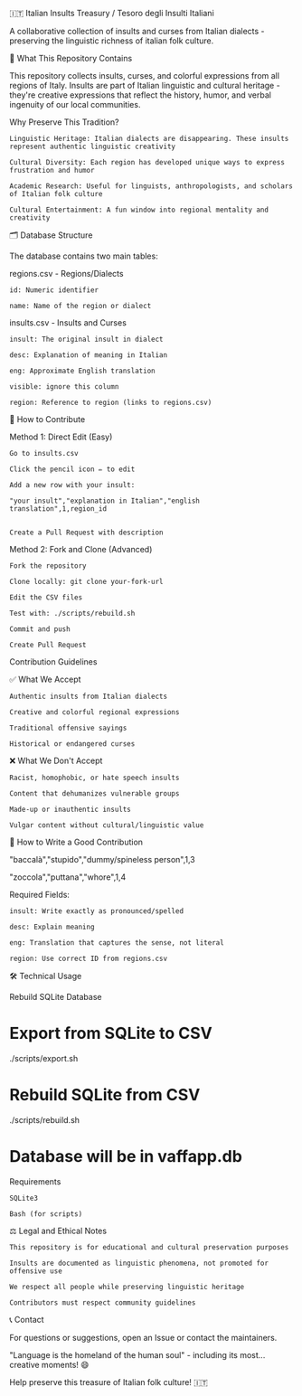 🇮🇹 Italian Insults Treasury / Tesoro degli Insulti Italiani

A collaborative collection of insults and curses from Italian dialects - preserving the linguistic richness of italian folk culture.

📖 What This Repository Contains

This repository collects insults, curses, and colorful expressions from all regions of Italy. Insults are part of Italian linguistic and cultural heritage - they're creative expressions that reflect the history, humor, and verbal ingenuity of our local communities.

Why Preserve This Tradition?


    Linguistic Heritage: Italian dialects are disappearing. These insults represent authentic linguistic creativity

    Cultural Diversity: Each region has developed unique ways to express frustration and humor

    Academic Research: Useful for linguists, anthropologists, and scholars of Italian folk culture

    Cultural Entertainment: A fun window into regional mentality and creativity



🗂️ Database Structure

The database contains two main tables:

regions.csv - Regions/Dialects


    id: Numeric identifier

    name: Name of the region or dialect


insults.csv - Insults and Curses


    insult: The original insult in dialect

    desc: Explanation of meaning in Italian

    eng: Approximate English translation

    visible: ignore this column

    region: Reference to region (links to regions.csv)



🤝 How to Contribute

Method 1: Direct Edit (Easy)


    Go to insults.csv

    Click the pencil icon ✏️ to edit

    Add a new row with your insult:

    "your insult","explanation in Italian","english translation",1,region_id


    Create a Pull Request with description


Method 2: Fork and Clone (Advanced)


    Fork the repository

    Clone locally: git clone your-fork-url

    Edit the CSV files

    Test with: ./scripts/rebuild.sh

    Commit and push

    Create Pull Request


Contribution Guidelines

✅ What We Accept


    Authentic insults from Italian dialects

    Creative and colorful regional expressions

    Traditional offensive sayings

    Historical or endangered curses


❌ What We Don't Accept


    Racist, homophobic, or hate speech insults

    Content that dehumanizes vulnerable groups

    Made-up or inauthentic insults

    Vulgar content without cultural/linguistic value


📝 How to Write a Good Contribution

"baccalà","stupido","dummy/spineless person",1,3

"zoccola","puttana","whore",1,4


Required Fields:


    insult: Write exactly as pronounced/spelled

    desc: Explain meaning

    eng: Translation that captures the sense, not literal

    region: Use correct ID from regions.csv


🛠️ Technical Usage

Rebuild SQLite Database

# Export from SQLite to CSV
./scripts/export.sh

# Rebuild SQLite from CSV
./scripts/rebuild.sh

# Database will be in vaffapp.db


Requirements


    SQLite3

    Bash (for scripts)



⚖️ Legal and Ethical Notes


    This repository is for educational and cultural preservation purposes

    Insults are documented as linguistic phenomena, not promoted for offensive use

    We respect all people while preserving linguistic heritage

    Contributors must respect community guidelines



📞 Contact

For questions or suggestions, open an Issue or contact the maintainers.


"Language is the homeland of the human soul" - including its most... creative moments! 😄

Help preserve this treasure of Italian folk culture! 🇮🇹
